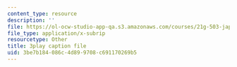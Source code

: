 ```yaml
---
content_type: resource
description: ''
file: https://ol-ocw-studio-app-qa.s3.amazonaws.com/courses/21g-503-japanese-iii-fall-2019/3be7b184086c4d899708c691170269b5_caSqb6LMF30.srt
file_type: application/x-subrip
resourcetype: Other
title: 3play caption file
uid: 3be7b184-086c-4d89-9708-c691170269b5
---
```

